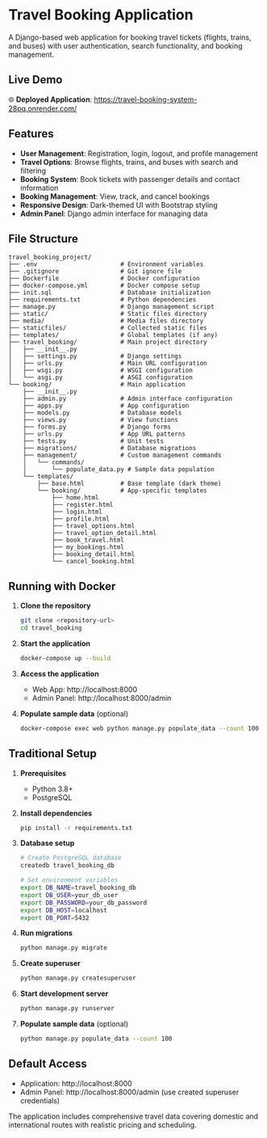 # Travel Booking Application

A Django-based web application for booking travel tickets (flights, trains, and buses) with user authentication, search functionality, and booking management.

## Live Demo

🌐 **Deployed Application**: https://travel-booking-system-28pq.onrender.com/

## Features

- **User Management**: Registration, login, logout, and profile management
- **Travel Options**: Browse flights, trains, and buses with search and filtering
- **Booking System**: Book tickets with passenger details and contact information
- **Booking Management**: View, track, and cancel bookings
- **Responsive Design**: Dark-themed UI with Bootstrap styling
- **Admin Panel**: Django admin interface for managing data

## File Structure

```
travel_booking_project/
├── .env                       # Environment variables
├── .gitignore                 # Git ignore file
├── Dockerfile                 # Docker configuration
├── docker-compose.yml         # Docker compose setup
├── init.sql                   # Database initialization
├── requirements.txt           # Python dependencies
├── manage.py                  # Django management script
├── static/                    # Static files directory
├── media/                     # Media files directory
├── staticfiles/               # Collected static files
├── templates/                 # Global templates (if any)
├── travel_booking/            # Main project directory
│   ├── __init__.py
│   ├── settings.py            # Django settings
│   ├── urls.py                # Main URL configuration
│   ├── wsgi.py                # WSGI configuration
│   └── asgi.py                # ASGI configuration
└── booking/                   # Main application
    ├── __init__.py
    ├── admin.py               # Admin interface configuration
    ├── apps.py                # App configuration
    ├── models.py              # Database models
    ├── views.py               # View functions
    ├── forms.py               # Django forms
    ├── urls.py                # App URL patterns
    ├── tests.py               # Unit tests
    ├── migrations/            # Database migrations
    ├── management/            # Custom management commands
    │   └── commands/
    │       └── populate_data.py # Sample data population
    └── templates/
        ├── base.html          # Base template (dark theme)
        └── booking/           # App-specific templates
            ├── home.html
            ├── register.html
            ├── login.html
            ├── profile.html
            ├── travel_options.html
            ├── travel_option_detail.html
            ├── book_travel.html
            ├── my_bookings.html
            ├── booking_detail.html
            └── cancel_booking.html
```

## Running with Docker

1. **Clone the repository**
   ```bash
   git clone <repository-url>
   cd travel_booking
   ```

2. **Start the application**
   ```bash
   docker-compose up --build
   ```

3. **Access the application**
   - Web App: http://localhost:8000
   - Admin Panel: http://localhost:8000/admin

4. **Populate sample data** (optional)
   ```bash
   docker-compose exec web python manage.py populate_data --count 100
   ```

## Traditional Setup

1. **Prerequisites**
   - Python 3.8+
   - PostgreSQL

2. **Install dependencies**
   ```bash
   pip install -r requirements.txt
   ```

3. **Database setup**
   ```bash
   # Create PostgreSQL database
   createdb travel_booking_db
   
   # Set environment variables
   export DB_NAME=travel_booking_db
   export DB_USER=your_db_user
   export DB_PASSWORD=your_db_password
   export DB_HOST=localhost
   export DB_PORT=5432
   ```

4. **Run migrations**
   ```bash
   python manage.py migrate
   ```

5. **Create superuser**
   ```bash
   python manage.py createsuperuser
   ```

6. **Start development server**
   ```bash
   python manage.py runserver
   ```

7. **Populate sample data** (optional)
   ```bash
   python manage.py populate_data --count 100
   ```

## Default Access

- Application: http://localhost:8000
- Admin Panel: http://localhost:8000/admin (use created superuser credentials)

The application includes comprehensive travel data covering domestic and international routes with realistic pricing and scheduling.